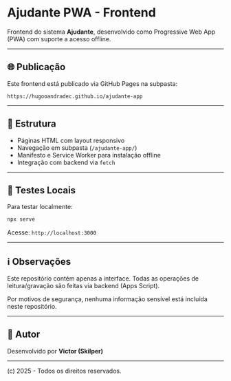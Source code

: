 # Ajudante PWA - Frontend

Frontend do sistema **Ajudante**, desenvolvido como Progressive Web App (PWA) com suporte a acesso offline.

---

## 🌐 Publicação

Este frontend está publicado via GitHub Pages na subpasta:
```
https://hugooandradec.github.io/ajudante-app
```

---

## 📁 Estrutura

- Páginas HTML com layout responsivo
- Navegação em subpasta (`/ajudante-app/`)
- Manifesto e Service Worker para instalação offline
- Integração com backend via `fetch`

---

## 🧪 Testes Locais

Para testar localmente:
```bash
npx serve
```
Acesse: `http://localhost:3000`

---

## ℹ️ Observações

Este repositório contém apenas a interface. Todas as operações de leitura/gravação são feitas via backend (Apps Script).

Por motivos de segurança, nenhuma informação sensível está incluída neste repositório.

---

## 👤 Autor
Desenvolvido por **Victor (Skilper)**

---
(c) 2025 - Todos os direitos reservados.
